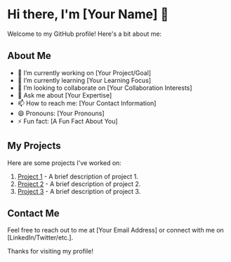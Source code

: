 # Hi there, I'm [Your Name] 👋

Welcome to my GitHub profile! Here's a bit about me:

## About Me

- 🔭 I’m currently working on [Your Project/Goal]
- 🌱 I’m currently learning [Your Learning Focus]
- 👯 I’m looking to collaborate on [Your Collaboration Interests]
- 💬 Ask me about [Your Expertise]
- 📫 How to reach me: [Your Contact Information]
- 😄 Pronouns: [Your Pronouns]
- ⚡ Fun fact: [A Fun Fact About You]

## My Projects

Here are some projects I've worked on:

1. [Project 1](link-to-project-1) - A brief description of project 1.
2. [Project 2](link-to-project-2) - A brief description of project 2.
3. [Project 3](link-to-project-3) - A brief description of project 3.

## Contact Me

Feel free to reach out to me at [Your Email Address] or connect with me on [LinkedIn/Twitter/etc.].

Thanks for visiting my profile!
